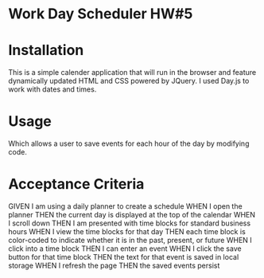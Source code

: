 # Work Day Scheduler HW#5
# Installation
This is a simple calender  application that will run in the browser and feature dynamically updated HTML and CSS powered by JQuery. I used Day.js to work with dates and times.
# Usage
Which allows a user to save events for each hour of the day by modifying code.

# Acceptance Criteria
GIVEN I am using a daily planner to create a schedule
WHEN I open the planner
THEN the current day is displayed at the top of the calendar
WHEN I scroll down
THEN I am presented with time blocks for standard business hours
WHEN I view the time blocks for that day
THEN each time block is color-coded to indicate whether it is in the past, present, or future
WHEN I click into a time block
THEN I can enter an event
WHEN I click the save button for that time block
THEN the text for that event is saved in local storage
WHEN I refresh the page
THEN the saved events persist

